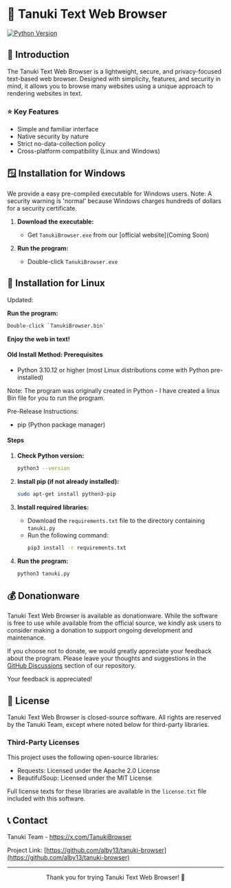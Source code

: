 # 🦝 Tanuki Text Web Browser

[![Python Version](https://img.shields.io/badge/python-3.10%2B-blue)](https://www.python.org/downloads/)

## 📖 Introduction

The Tanuki Text Web Browser is a lightweight, secure, and privacy-focused text-based web browser. Designed with simplicity, features, and security in mind, it allows you to browse many websites using a unique approach to rendering websites in text.

### ⭐ Key Features

- Simple and familiar interface
- Native security by nature
- Strict no-data-collection policy
- Cross-platform compatibility (Linux and Windows)

## 🪟 Installation for Windows

We provide a easy pre-compiled executable for Windows users. Note: A security warning is 'normal' because Windows charges hundreds of dollars for a security certificate.

1. **Download the executable:**
   - Get `TanukiBrowser.exe` from our [official website](Coming Soon)

2. **Run the program:**
   - Double-click `TanukiBrowser.exe`

## 🚀 Installation for Linux
Updated:

 **Run the program:**
   ```sh
   Double-click `TanukiBrowser.bin`
   ```
 **Enjoy the web in text!**


#### Old Install Method: Prerequisites

- Python 3.10.12 or higher (most Linux distributions come with Python pre-installed)

Note: The program was originally created in Python - I have created a linux Bin file for you to run the program.

Pre-Release Instructions:
- pip (Python package manager)

#### Steps

1. **Check Python version:**
   ```sh
   python3 --version
   ```

2. **Install pip (if not already installed):**
   ```sh
   sudo apt-get install python3-pip
   ```

3. **Install required libraries:**
   - Download the `requirements.txt` file to the directory containing `tanuki.py`
   - Run the following command:
     ```sh
     pip3 install -r requirements.txt
     ```

4. **Run the program:**
   ```sh
   python3 tanuki.py
   ```

## 💰 Donationware

Tanuki Text Web Browser is available as donationware. While the software is free to use while available from the official source, we kindly ask users to consider making a donation to support ongoing development and maintenance.

If you choose not to donate, we would greatly appreciate your feedback about the program. Please leave your thoughts and suggestions in the [GitHub Discussions](https://github.com/tanukiteam/tanuki-text-browser/discussions) section of our repository.

Your feedback is appreciated!

## 📄 License

Tanuki Text Web Browser is closed-source software. All rights are reserved by the Tanuki Team, except where noted below for third-party libraries.

### Third-Party Licenses

This project uses the following open-source libraries:

- Requests: Licensed under the Apache 2.0 License
- BeautifulSoup: Licensed under the MIT License

Full license texts for these libraries are available in the `license.txt` file included with this software.

## 📞 Contact

Tanuki Team - https://x.com/TanukiBrowser

Project Link: [https://github.com/alby13/tanuki-browser](https://github.com/alby13/tanuki-browser)

---

<p align="center">Thank you for trying Tanuki Text Web Browser! 🦝</p>
